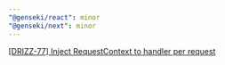 ```yaml
---
"@genseki/react": minor
"@genseki/next": minor
---
```


[[DRIZZ-77] Inject RequestContext to handler per request](https://app.plane.so/softnetics/browse/DRIZZ-77/)
